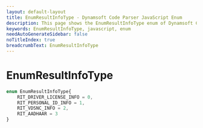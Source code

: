 ```yaml
---
layout: default-layout
title: EnumResultInfoType - Dynamsoft Code Parser JavaScript Enum
description: This page shows the EnumResultInfoType enum of Dynamsoft Code Parser for JavaScript.
keywords: EnumResultInfoType, javascript, enum
needAutoGenerateSidebar: false
noTitleIndex: true
breadcrumbText: EnumResultInfoType
---
```


# EnumResultInfoType

```ts
enum EnumResultInfoType{
    RIT_DRIVER_LICENSE_INFO = 0,
    RIT_PERSONAL_ID_INFO = 1,
    RIT_VDSNC_INFO = 2,
    RIT_AADHAAR = 3
}
```

